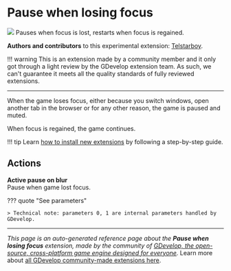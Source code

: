 # Pause when losing focus

<img src="https://resources.gdevelop-app.com/assets/Icons/play-pause.svg" class="extension-icon"></img>
Pauses when focus is lost, restarts when focus is regained.

**Authors and contributors** to this experimental extension: [Telstarboy](https://gd.games/Telstarboy).

!!! warning
    This is an extension made by a community member and it only got through a
    light review by the GDevelop extension team. As such, we can't guarantee it
    meets all the quality standards of fully reviewed extensions.

---

When the game loses focus, either because you switch windows, open another tab in the browser or for any other reason, the game is paused and muted.

When focus is regained, the game continues.

!!! tip
    Learn [how to install new extensions](/gdevelop5/extensions/search) by following a step-by-step guide.

## Actions

**Active pause on blur**  
Pause when game lost focus.

??? quote "See parameters"



    > Technical note: parameters 0, 1 are internal parameters handled by GDevelop.




---

*This page is an auto-generated reference page about the **Pause when losing focus** extension, made by the community of [GDevelop, the open-source, cross-platform game engine designed for everyone](https://gdevelop.io/).* Learn more about [all GDevelop community-made extensions here](/gdevelop5/extensions).